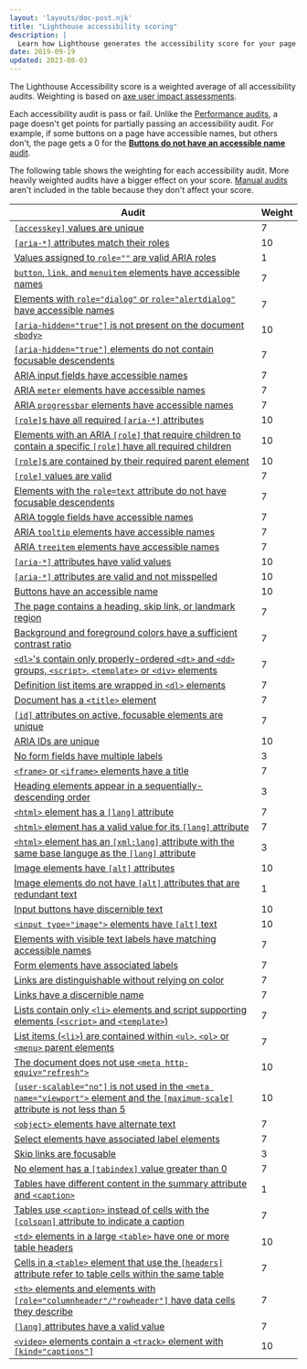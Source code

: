 ```yaml
---
layout: 'layouts/doc-post.njk'
title: "Lighthouse accessibility scoring"
description: |
  Learn how Lighthouse generates the accessibility score for your page.
date: 2019-09-19
updated: 2023-08-03
---
```


The Lighthouse Accessibility score is a weighted average
of all accessibility audits.
Weighting is based on
[axe user impact assessments](https://github.com/dequelabs/axe-core/blob/develop/doc/rule-descriptions.md).

Each accessibility audit is pass or fail.
Unlike the [Performance audits](/docs/lighthouse/performance/),
a page doesn't get points for partially passing an accessibility audit.
For example, if some buttons on a page have accessible names,
but others don't, the page gets a 0 for the
[**Buttons do not have an accessible name** audit](https://dequeuniversity.com/rules/axe/4.7/button-name).

The following table shows the weighting for each accessibility audit.
More heavily weighted audits have a bigger effect on your score.
[Manual audits](/docs/lighthouse/accessibility/#additional-items-to-manually-check)
aren't included in the table because they don't affect your score.

<div class="table-wrapper">
  <table>
    <thead>
      <tr>
        <th>Audit</th>
        <th>Weight</th>
      </tr>
    </thead>
    <tbody>
      <tr>
        <td><a href="https://dequeuniversity.com/rules/axe/4.7/accesskeys"><code>[accesskey]</code> values are unique</a></td>
        <td>7</td>
      </tr>
      <tr>
        <td><a href="https://dequeuniversity.com/rules/axe/4.7/aria-allowed-attr"><code>[aria-*]</code> attributes match their roles</a></td>
        <td>10</td>
      </tr>
      <tr>
        <td><a href="https://dequeuniversity.com/rules/axe/4.7/aria-allowed-role">Values assigned to <code>role=""</code> are valid ARIA roles</a></td>
        <td>1</td>
      </tr>
      <tr>
        <td><a href="https://dequeuniversity.com/rules/axe/4.7/aria-command-name"><code>button</code>, <code>link</code>, and <code>menuitem</code> elements have accessible names</a></td>
        <td>7</td>
      </tr>
      <tr>
        <td><a href="https://dequeuniversity.com/rules/axe/4.7/aria-dialog-name">Elements with <code>role="dialog"</code> or <code>role="alertdialog"</code> have accessible names</a></td>
        <td>7</td>
      </tr>
      <tr>
        <td><a href="https://dequeuniversity.com/rules/axe/4.7/aria-hidden-body"><code>[aria-hidden="true"]</code> is not present on the document <code>&#60;body&#62;</code></a></td>
        <td>10</td>
      </tr>
      <tr>
        <td><a href="https://dequeuniversity.com/rules/axe/4.7/aria-hidden-focus"><code>[aria-hidden="true"]</code> elements do not contain focusable descendents</a></td>
        <td>7</td>
      </tr>
      <tr>
        <td><a href="https://dequeuniversity.com/rules/axe/4.7/aria-input-field-name">ARIA input fields have accessible names</a></td>
        <td>7</td>
      </tr>
      <tr>
        <td><a href="https://dequeuniversity.com/rules/axe/4.7/aria-meter-name">ARIA <code>meter</code> elements have accessible names</a></td>
        <td>7</td>
      </tr>
      <tr>
        <td><a href="https://dequeuniversity.com/rules/axe/4.7/aria-progressbar-name">ARIA <code>progressbar</code> elements have accessible names</a></td>
        <td>7</td>
      </tr>
      <tr>
        <td><a href="https://dequeuniversity.com/rules/axe/4.7/aria-required-attr"><code>[role]</code>s have all required <code>[aria-*]</code> attributes</a></td>
        <td>10</td>
      </tr>
      <tr>
        <td><a href="https://dequeuniversity.com/rules/axe/4.7/aria-required-children">Elements with an ARIA <code>[role]</code> that require children to contain a specific <code>[role]</code> have all required children</a></td>
        <td>10</td>
      </tr>
      <tr>
        <td><a href="https://dequeuniversity.com/rules/axe/4.7/aria-required-parent"><code>[role]</code>s are contained by their required parent element</a></td>
        <td>10</td>
      </tr>
      <tr>
        <td><a href="https://dequeuniversity.com/rules/axe/4.7/aria-roles"><code>[role]</code> values are valid</a></td>
        <td>7</td>
      </tr>
      <tr>
        <td><a href="https://dequeuniversity.com/rules/axe/4.7/aria-text">Elements with the <code>role=text</code> attribute do not have focusable descendents</a></td>
        <td>7</td>
      </tr>
      <tr>
        <td><a href="https://dequeuniversity.com/rules/axe/4.7/aria-toggle-field-name">ARIA toggle fields have accessible names</a></td>
        <td>7</td>
      </tr>
      <tr>
        <td><a href="https://dequeuniversity.com/rules/axe/4.7/aria-tooltip-name">ARIA <code>tooltip</code> elements have accessible names</a></td>
        <td>7</td>
      </tr>
      <tr>
        <td><a href="https://dequeuniversity.com/rules/axe/4.7/aria-treeitem-name">ARIA <code>treeitem</code> elements have accessible names</a></td>
        <td>7</td>
      </tr>
      <tr>
        <td><a href="https://dequeuniversity.com/rules/axe/4.7/aria-valid-attr-value"><code>[aria-*]</code> attributes have valid values</a></td>
        <td>10</td>
      </tr>
      <tr>
        <td><a href="https://dequeuniversity.com/rules/axe/4.7/aria-valid-attr"><code>[aria-*]</code> attributes are valid and not misspelled</a></td>
        <td>10</td>
      </tr>
      <tr>
        <td><a href="https://dequeuniversity.com/rules/axe/4.7/button-name">Buttons have an accessible name</a></td>
        <td>10</td>
      </tr>
      <tr>
        <td><a href="https://dequeuniversity.com/rules/axe/4.7/bypass">The page contains a heading, skip link, or landmark region</a></td>
        <td>7</td>
      </tr>
      <tr>
        <td><a href="https://dequeuniversity.com/rules/axe/4.7/color-contrast">Background and foreground colors have a sufficient contrast ratio</a></td>
        <td>7</td>
      </tr>
      <tr>
        <td><a href="https://dequeuniversity.com/rules/axe/4.7/definition-list"><code>&#60;dl&#62;</code>'s contain only properly-ordered <code>&#60;dt&#62;</code> and <code>&#60;dd&#62;</code> groups, <code>&#60;script&#62;</code>, <code>&#60;template&#62;</code> or <code>&#60;div&#62;</code> elements</a></td>
        <td>7</td>
      </tr>
      <tr>
        <td><a href="https://dequeuniversity.com/rules/axe/4.7/dlitem">Definition list items are wrapped in <code>&#60;dl&#62;</code> elements</a></td>
        <td>7</td>
      </tr>
      <tr>
        <td><a href="https://dequeuniversity.com/rules/axe/4.7/document-title">Document has a <code>&#60;title&#62;</code> element</a></td>
        <td>7</td>
      </tr>
      <tr>
        <td><a href="https://dequeuniversity.com/rules/axe/4.7/duplicate-id-active"><code>[id]</code> attributes on active, focusable elements are unique</a></td>
        <td>7</td>
      </tr>
      <tr>
        <td><a href="https://dequeuniversity.com/rules/axe/4.7/duplicate-id-aria">ARIA IDs are unique</a></td>
        <td>10</td>
      </tr>
      <tr>
        <td><a href="https://dequeuniversity.com/rules/axe/4.7/form-field-multiple-labels">No form fields have multiple labels</a></td>
        <td>3</td>
      </tr>
      <tr>
        <td><a href="https://dequeuniversity.com/rules/axe/4.7/frame-title"><code>&#60;frame&#62;</code> or <code>&#60;iframe&#62;</code> elements have a title</a></td>
        <td>7</td>
      </tr>
      <tr>
        <td><a href="https://dequeuniversity.com/rules/axe/4.7/heading-order">Heading elements appear in a sequentially-descending order</a></td>
        <td>3</td>
      </tr>
      <tr>
        <td><a href="https://dequeuniversity.com/rules/axe/4.7/html-has-lang"><code>&#60;html&#62;</code> element has a <code>[lang]</code> attribute</a></td>
        <td>7</td>
      </tr>
      <tr>
        <td><a href="https://dequeuniversity.com/rules/axe/4.7/html-lang-valid"><code>&#60;html&#62;</code> element has a valid value for its <code>[lang]</code> attribute</a></td>
        <td>7</td>
      </tr>
      <tr>
        <td><a href="https://dequeuniversity.com/rules/axe/4.7/html-xml-lang-mismatch"><code>&#60;html&#62;</code> element has an <code>[xml:lang]</code> attribute with the same base languge as the <code>[lang]</code> attribute</a></td>
        <td>3</td>
      </tr>
      <tr>
        <td><a href="https://dequeuniversity.com/rules/axe/4.7/image-alt">Image elements have <code>[alt]</code> attributes</a></td>
        <td>10</td>
      </tr>
      <tr>
        <td><a href="https://dequeuniversity.com/rules/axe/4.7/image-redundant-alt">Image elements do not have <code>[alt]</code> attributes that are redundant text</a></td>
        <td>1</td>
      </tr>
      <tr>
        <td><a href="https://dequeuniversity.com/rules/axe/4.7/input-button-name">Input buttons have discernible text</a></td>
        <td>10</td>
      </tr>
      <tr>
        <td><a href="https://dequeuniversity.com/rules/axe/4.7/input-image-alt"><code>&#60;input type="image"&#62;</code> elements have <code>[alt]</code> text</a></td>
        <td>10</td>
      </tr>
      <tr>
        <td><a href="https://dequeuniversity.com/rules/axe/4.7/label-content-name-mismatch">Elements with visible text labels have matching accessible names</a></td>
        <td>7</td>
      </tr>
      <tr>
        <td><a href="https://dequeuniversity.com/rules/axe/4.7/label">Form elements have associated labels</a></td>
        <td>7</td>
      </tr>
      <tr>
        <td><a href="https://dequeuniversity.com/rules/axe/4.7/link-in-text-block">Links are distinguishable without relying on color</a></td>
        <td>7</td>
      </tr>
      <tr>
        <td><a href="https://dequeuniversity.com/rules/axe/4.7/link-name">Links have a discernible name</a></td>
        <td>7</td>
      </tr>
      <tr>
        <td><a href="https://dequeuniversity.com/rules/axe/4.7/list">Lists contain only <code>&#60;li&#62;</code> elements and script supporting elements (<code>&#60;script&#62;</code> and <code>&#60;template&#62;</code>)</a></td>
        <td>7</td>
      </tr>
      <tr>
        <td><a href="https://dequeuniversity.com/rules/axe/4.7/listitem">List items (<code>&#60;li&#62;</code>) are contained within <code>&#60;ul&#62;</code>, <code>&#60;ol&#62;</code> or <code>&#60;menu&#62;</code> parent elements</a></td>
        <td>7</td>
      </tr>
      <tr>
        <td><a href="https://dequeuniversity.com/rules/axe/4.7/meta-refresh">The document does not use <code>&#60;meta http-equiv="refresh"&#62;</code></a></td>
        <td>10</td>
      </tr>
      <tr>
        <td><a href="https://dequeuniversity.com/rules/axe/4.7/meta-viewport"><code>[user-scalable="no"]</code> is not used in the <code>&#60;meta name="viewport"&#62;</code> element and the <code>[maximum-scale]</code> attribute is not less than 5</a></td>
        <td>10</td>
      </tr>
      <tr>
        <td><a href="https://dequeuniversity.com/rules/axe/4.7/object-alt"><code>&#60;object&#62;</code> elements have alternate text</a></td>
        <td>7</td>
      </tr>
      <tr>
        <td><a href="https://dequeuniversity.com/rules/axe/4.7/select-name">Select elements have associated label elements</a></td>
        <td>7</td>
      </tr>
      <tr>
        <td><a href="https://dequeuniversity.com/rules/axe/4.7/skip-link">Skip links are focusable</a></td>
        <td>3</td>
      </tr>
      <tr>
        <td><a href="https://dequeuniversity.com/rules/axe/4.7/tabindex">No element has a <code>[tabindex]</code> value greater than 0</a></td>
        <td>7</td>
      </tr>
      <tr>
        <td><a href="https://dequeuniversity.com/rules/axe/4.7/table-duplicate-name">Tables have different content in the summary attribute and <code>&#60;caption&#62;</code></a></td>
        <td>1</td>
      </tr>
      <tr>
        <td><a href="https://dequeuniversity.com/rules/axe/4.7/table-fake-caption">Tables use <code>&#60;caption&#62;</code> instead of cells with the <code>[colspan]</code> attribute to indicate a caption</a></td>
        <td>7</td>
      </tr>
      <tr>
        <td><a href="https://dequeuniversity.com/rules/axe/4.7/td-has-header"><code>&#60;td&#62;</code> elements in a large <code>&#60;table&#62;</code> have one or more table headers</a></td>
        <td>10</td>
      </tr>
      <tr>
        <td><a href="https://dequeuniversity.com/rules/axe/4.7/td-headers-attr">Cells in a <code>&#60;table&#62;</code> element that use the <code>[headers]</code> attribute refer to table cells within the same table</a></td>
        <td>7</td>
      </tr>
      <tr>
        <td><a href="https://dequeuniversity.com/rules/axe/4.7/th-has-data-cells"><code>&#60;th&#62;</code> elements and elements with <code>[role="columnheader"/"rowheader"]</code> have data cells they describe</a></td>
        <td>7</td>
      </tr>
      <tr>
        <td><a href="https://dequeuniversity.com/rules/axe/4.7/valid-lang"><code>[lang]</code> attributes have a valid value</a></td>
        <td>7</td>
      </tr>
      <tr>
        <td><a href="https://dequeuniversity.com/rules/axe/4.7/video-caption"><code>&#60;video&#62;</code> elements contain a <code>&#60;track&#62;</code> element with <code>[kind="captions"]</code></a></td>
        <td>10</td>
      </tr>
    </tbody>
  </table>
</div>
